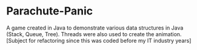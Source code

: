 # Parachute-Panic
A game created in Java to demonstrate various data structures in Java (Stack, Queue, Tree). Threads were also used to create the animation.
[Subject for refactoring since this was coded before my IT industry years]
